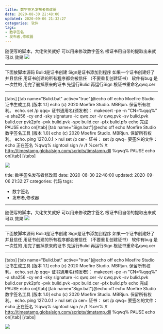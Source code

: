 ```yaml
---
title: 数字签名发布者修改器
date: 2020-08-30 22:48:00
updated: 2020-09-06 21:32:27
categories: 软件
tags:
- 数字签名
- 发布者,修改器
---
```

随便写的脚本，大佬笑笑就好
可以用来修改数字签名
根证书用自带的提取出来就可以
效果
![  ][1]

----------
下面放脚本源码
Bulid是证书创建
Sign是证书添加到程序
如果一个证书创建好了并且信任 用证书创建的所有程序都会被信任 （不要重复创建证书）
软件有bug 是一次性的 用完了删掉原来的证书
先运行Bulid 再运行Sign 根证书重命名qwq.cer


----------


[tabs]
[tab name="Bulid.bat" active="true"]@echo off
echo Moefire Studio 证书生成工具 [版本 1.1]
echo (c) 2020 Moefire Studio. MBRjun. 保留所有权利。
echo.
set /p qqq= 证书通用名(颁发者)：
makecert -pe -n "CN=%qqq%" -a sha256 -cy end -sky signature -ic qwq.cer -iv qwq.pvk -sv bulid.pvk bulid.cer
pvk2pfx -pvk bulid.pvk -spc bulid.cer -pfx bulid.pfx
echo 完成
PAUSE
echo on[/tab]
[tab name="Sign.bat"]@echo off
echo Moefire Studio 数字签名工具 [版本 1.0]
echo (c) 2020 Moefire Studio. MBRjun. 保留所有权利。
echo.
ping 127.0.0.1 > nul
set /p cer= 证书：
set /p qwq= 要签名的文件：
echo 正在签名 %qwq%
signtool sign /v /f %cer% /t http://timestamp.globalsign.com/scripts/timstamp.dll %qwq%
PAUSE
echo on[/tab]
[/tabs]


![  ][2]



  [1]: https://cos.mbrjun.cn/IMGS/2020/08/30/uac.png
  [2]: https://cos.mbrjun.cn/IMGS/2020/08/30/ms2.png---
title: 数字签名发布者修改器
date: 2020-08-30 22:48:00
updated: 2020-09-06 21:32:27
categories: 代码
tags:
- 数字签名
- 发布者,修改器
---
随便写的脚本，大佬笑笑就好
可以用来修改数字签名
根证书用自带的提取出来就可以
效果
![  ][1]

----------
下面放脚本源码
Bulid是证书创建
Sign是证书添加到程序
如果一个证书创建好了并且信任 用证书创建的所有程序都会被信任 （不要重复创建证书）
软件有bug 是一次性的 用完了删掉原来的证书
先运行Bulid 再运行Sign 根证书重命名qwq.cer


----------


[tabs]
[tab name="Bulid.bat" active="true"]@echo off
echo Moefire Studio 证书生成工具 [版本 1.1]
echo (c) 2020 Moefire Studio. MBRjun. 保留所有权利。
echo.
set /p qqq= 证书通用名(颁发者)：
makecert -pe -n "CN=%qqq%" -a sha256 -cy end -sky signature -ic qwq.cer -iv qwq.pvk -sv bulid.pvk bulid.cer
pvk2pfx -pvk bulid.pvk -spc bulid.cer -pfx bulid.pfx
echo 完成
PAUSE
echo on[/tab]
[tab name="Sign.bat"]@echo off
echo Moefire Studio 数字签名工具 [版本 1.0]
echo (c) 2020 Moefire Studio. MBRjun. 保留所有权利。
echo.
ping 127.0.0.1 > nul
set /p cer= 证书：
set /p qwq= 要签名的文件：
echo 正在签名 %qwq%
signtool sign /v /f %cer% /t http://timestamp.globalsign.com/scripts/timstamp.dll %qwq%
PAUSE
echo on[/tab]
[/tabs]


![  ][2]



  [1]: https://cos.mbrjun.cn/IMGS/2020/08/30/uac.png
  [2]: https://cos.mbrjun.cn/IMGS/2020/08/30/ms2.png